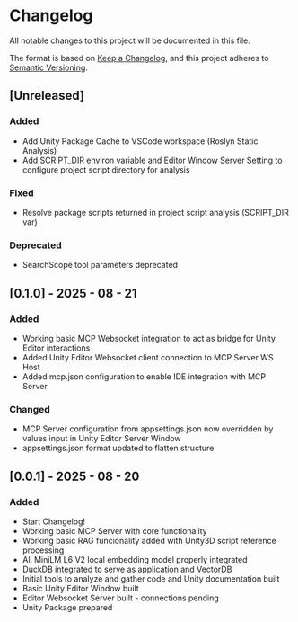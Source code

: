 # Changelog

All notable changes to this project will be documented in this file.

The format is based on [Keep a Changelog](https://keepachangelog.com/en/1.1.0/),
and this project adheres to [Semantic Versioning](https://semver.org/spec/v2.0.0.html).

## [Unreleased]
### Added

- Add Unity Package Cache to VSCode workspace (Roslyn Static Analysis)
- Add SCRIPT_DIR environ variable and Editor Window Server Setting to configure project script directory for analysis

### Fixed

- Resolve package scripts returned in project script analysis (SCRIPT_DIR var)

### Deprecated

- SearchScope tool parameters deprecated

## [0.1.0] - 2025 - 08 - 21
### Added

- Working basic MCP Websocket integration to act as bridge for Unity Editor interactions
- Added Unity Editor Websocket client connection to MCP Server WS Host
- Added mcp.json configuration to enable IDE integration with MCP Server

### Changed

- MCP Server configuration from appsettings.json now overridden by values input in Unity Editor Server Window
- appsettings.json format updated to flatten structure



## [0.0.1] - 2025 - 08 - 20
### Added

- Start Changelog!
- Working basic MCP Server with core functionality
- Working basic RAG funcionality added with Unity3D script reference processing
- All MiniLM L6 V2 local embedding model properly integrated
- DuckDB integrated to serve as application and VectorDB
- Initial tools to analyze and gather code and Unity documentation built
- Basic Unity Editor Window built
- Editor Websocket Server built - connections pending
- Unity Package prepared
